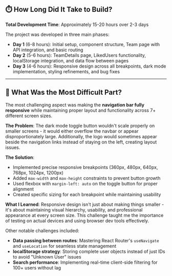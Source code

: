 ## ⏱️ How Long Did It Take to Build?

**Total Development Time**: Approximately 15-20 hours over 2-3 days

The project was developed in three main phases:

- **Day 1** (6-8 hours): Initial setup, component structure, Team page with API integration, and basic routing
- **Day 2** (5-6 hours): TeamDetails page, LikedUsers functionality, localStorage integration, and data flow between pages
- **Day 3** (4-6 hours): Responsive design across all breakpoints, dark mode implementation, styling refinements, and bug fixes

---

## 🚧 What Was the Most Difficult Part?

The most challenging aspect was making the **navigation bar fully responsive** while maintaining proper layout and functionality across 7+ different screen sizes.

**The Problem**:
The dark mode toggle button wouldn't scale properly on smaller screens - it would either overflow the navbar or appear disproportionately large. Additionally, the logo would sometimes appear beside the navigation links instead of staying on the left, creating layout issues.

**The Solution**:

- Implemented precise responsive breakpoints (360px, 480px, 640px, 768px, 1024px, 1200px)
- Added `max-width` and `max-height` constraints to prevent button growth
- Used flexbox with `margin-left: auto` on the toggle button for proper alignment
- Created specific sizing for each breakpoint while maintaining usability

**What I Learned**:
Responsive design isn't just about making things smaller - it's about maintaining visual hierarchy, usability, and professional appearance at every screen size. This challenge taught me the importance of testing on actual devices and using browser dev tools effectively.

Other notable challenges included:

- **Data passing between routes**: Mastering React Router's `useNavigate` and `useLocation` for seamless state management
- **localStorage strategy**: Storing complete user objects instead of just IDs to avoid "Unknown User" issues
- **Search performance**: Implementing real-time client-side filtering for 100+ users without lag
